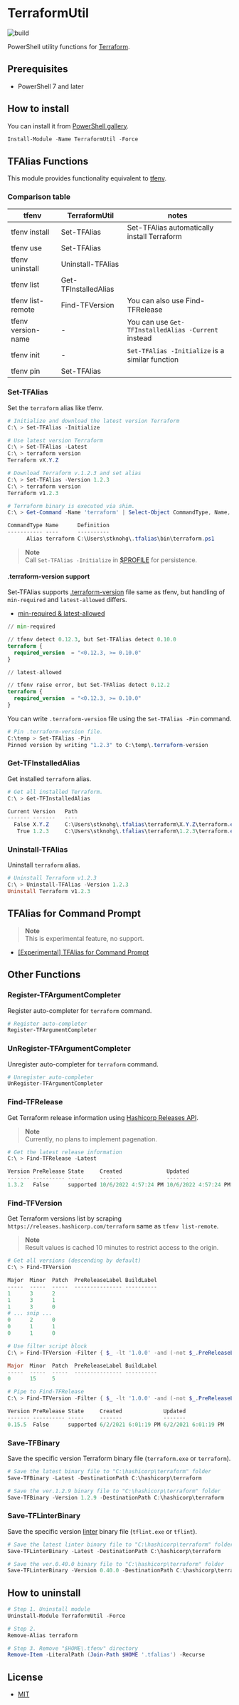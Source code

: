# TerraformUtil

![build](https://github.com/stknohg/TerraformUtil/workflows/build/badge.svg)

PowerShell utility functions for [Terraform](https://www.terraform.io/).  

## Prerequisites

* PowerShell 7 and later

## How to install

You can install it from [PowerShell gallery](https://www.powershellgallery.com/packages/TerraformUtil/).

```powershell
Install-Module -Name TerraformUtil -Force
```

## TFAlias Functions

This module provides functionality equivalent to [tfenv](https://github.com/tfutils/tfenv).  

### Comparison table

|tfenv|TerraformUtil|notes|
|----|----|----|
|tfenv install|Set-TFAlias|Set-TFAlias automatically install Terraform|
|tfenv use|Set-TFAlias||
|tfenv uninstall|Uninstall-TFAlias||
|tfenv list|Get-TFInstalledAlias||
|tfenv list-remote|Find-TFVersion|You can also use Find-TFRelease|
|tfenv version-name|-|You can use `Get-TFInstalledAlias -Current` instead|
|tfenv init|-|`Set-TFAlias -Initialize` is a similar function|
|tfenv pin|Set-TFAlias||

### Set-TFAlias

Set the `terraform` alias like tfenv.  

```powershell
# Initialize and download the latest version Terraform
C:\ > Set-TFAlias -Initialize

# Use latest version Terraform
C:\ > Set-TFAlias -Latest
C:\ > terraform version
Terraform vX.Y.Z

# Download Terraform v.1.2.3 and set alias
C:\ > Set-TFAlias -Version 1.2.3  
C:\ > terraform version
Terraform v1.2.3

# Terraform binary is executed via shim.
C:\ > Get-Command -Name 'terraform' | Select-Object CommandType, Name, Definition

CommandType Name      Definition
----------- ----      ----------
      Alias terraform C:\Users\stknohg\.tfalias\bin\terraform.ps1
```

> **Note**  
> Call `Set-TFAlias -Initialize` in [$PROFILE](https://learn.microsoft.com/en-us/powershell/module/microsoft.powershell.core/about/about_profiles) for persistence.

#### .terraform-version support

Set-TFAlias supports [.terraform-version](https://github.com/tfutils/tfenv#terraform-version-file) file same as tfenv, but handling of `min-required` and `latest-allowed` differs.  

* [min-required & latest-allowed](https://github.com/tfutils/tfenv#min-required--latest-allowed)

```terraform
// min-required

// tfenv detect 0.12.3, but Set-TFAlias detect 0.10.0
terraform {
  required_version  = "<0.12.3, >= 0.10.0"
}
```

```terraform
// latest-allowed

// tfenv raise error, but Set-TFAlias detect 0.12.2
terraform {
  required_version  = "<0.12.3, >= 0.10.0"
}
```

You can write `.terraform-version` file using the `Set-TFAlias -Pin` command.  

```powershell
# Pin .terraform-version file.
C:\temp > Set-TFAlias -Pin
Pinned version by writing "1.2.3" to C:\temp\.terraform-version
```

### Get-TFInstalledAlias

Get installed `terraform` alias.

```powershell
# Get all installed Terraform.
C:\ > Get-TFInstalledAlias

Current Version   Path
------- -------   ----
  False X.Y.Z     C:\Users\stknohg\.tfalias\terraform\X.Y.Z\terraform.exe
   True 1.2.3     C:\Users\stknohg\.tfalias\terraform\1.2.3\terraform.exe
```

### Uninstall-TFAlias

Uninstall `terraform` alias.

```powershell
# Uninstall Terraform v1.2.3
C:\ > Uninstall-TFAlias -Version 1.2.3
Uninstall Terraform v1.2.3
```

## TFAlias for Command Prompt

> **Note**  
> This is experimental feature, no support.

* [[Experimental] TFAlias for Command Prompt](./TFAliasForCmd.md)

## Other Functions

### Register-TFArgumentCompleter

Register auto-completer for `terraform` command.

```powershell
# Register auto-completer
Register-TFArgumentCompleter
```

### UnRegister-TFArgumentCompleter

Unregister auto-completer for `terraform` command.

```powershell
# Unregister auto-completer
UnRegister-TFArgumentCompleter
```

### Find-TFRelease

Get Terraform release information using [Hashicorp Releases API](https://releases.hashicorp.com/docs/api/v1/#operation/listReleasesV1).

> **Note**  
> Currently, no plans to implement pagenation.

```powershell
# Get the latest release information
C:\ > Find-TFRelease -Latest

Version PreRelease State     Created              Updated
------- ---------- -----     -------              -------
1.3.2   False      supported 10/6/2022 4:57:24 PM 10/6/2022 4:57:24 PM
```

### Find-TFVersion

Get Terraform versions list by scraping `https://releases.hashicorp.com/terraform` same as `tfenv list-remote`.  

> **Note**  
> Result values is cached 10 minutes to restrict access to the origin.

```powershell
# Get all versions (descending by default)
C:\ > Find-TFVersion

Major  Minor  Patch  PreReleaseLabel BuildLabel
-----  -----  -----  --------------- ----------
1      3      2
1      3      1
1      3      0
# ... snip ...
0      2      0
0      1      1
0      1      0

# Use filter script block
C:\ > Find-TFVersion -Filter { $_ -lt '1.0.0' -and (-not $_.PreReleaseLabel) } -Take 1

Major  Minor  Patch  PreReleaseLabel BuildLabel
-----  -----  -----  --------------- ----------
0      15     5

# Pipe to Find-TFRelease
C:\ > Find-TFVersion -Filter { $_ -lt '1.0.0' -and (-not $_.PreReleaseLabel) } -Take 1 | Find-TFRelease

Version PreRelease State     Created             Updated
------- ---------- -----     -------             -------
0.15.5  False      supported 6/2/2021 6:01:19 PM 6/2/2021 6:01:19 PM
```

### Save-TFBinary

Save the specific version Terraform binary file (`terraform.exe` or `terraform`).  

```powershell
# Save the latest binary file to "C:\hashicorp\terraform" folder
Save-TFBinary -Latest -DestinationPath C:\hashicorp\terraform

# Save the ver.1.2.9 binary file to "C:\hashicorp\terraform" folder
Save-TFBinary -Version 1.2.9 -DestinationPath C:\hashicorp\terraform
```

### Save-TFLinterBinary

Save the specific version [linter](https://github.com/terraform-linters/tflint) binary file (`tflint.exe` or `tflint`).  

```powershell
# Save the latest linter binary file to "C:\hashicorp\terraform" folder
Save-TFLinterBinary -Latest -DestinationPath C:\hashicorp\terraform

# Save the ver.0.40.0 binary file to "C:\hashicorp\terraform" folder
Save-TFLinterBinary -Version 0.40.0 -DestinationPath C:\hashicorp\terraform
```

## How to uninstall

```powershell
# Step 1. Uninstall module
Uninstall-Module TerraformUtil -Force

# Step 2.
Remove-Alias terraform

# Step 3. Remove "$HOME\.tfenv" directory
Remove-Item -LiteralPath (Join-Path $HOME '.tfalias') -Recurse
```

## License

* [MIT](./LICENSE)
